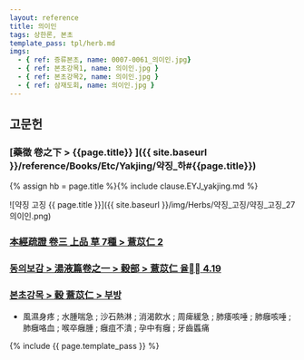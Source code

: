 ```yaml
---
layout: reference
title: 의이인
tags: 상한론, 본초
template_pass: tpl/herb.md
imgs:
  - { ref: 증류본초, name: 0007-0061_의이인.jpg}
  - { ref: 본초강목1, name: 의이인.jpg }
  - { ref: 본초강목2, name: 의이인.jpg }
  - { ref: 삼재도회, name: 의이인.jpg }
---
```



## 고문헌

### [藥徵 卷之下 > {{page.title}} ]({{ site.baseurl }}/reference/Books/Etc/Yakjing/약징_하#{{page.title}})

{% assign hb = page.title %}{% include clause.EYJ_yakjing.md %}

![약징 고징 {{ page.title }}]({{ site.baseurl }}/img/Herbs/약징_고징/약징_고징_27의이인.png)

### [本經疏證 卷三 上品 草 7種 > 薏苡仁 2](https://mediclassics.kr/books/154/volume/3/#content_11)

### [동의보감 > 湯液篇卷之一 > 穀部 >  薏苡仁 율 4.19](https://mediclassics.kr/books/8/volume/20/#content_823)

### [본초강목 > 穀	薏苡仁 > 부방]()

* 風濕身疼 ; 水腫喘急 ; 沙石熱淋 ; 消渴飮水 ; 周痺緩急 ; 肺痿咳唾 ; 肺癰咳唾 ; 肺癰咯血 ; 喉卒癰腫 ; 癰疽不潰 ; 孕中有癰 ; 牙齒䘌痛



{% include {{ page.template_pass }} %}
